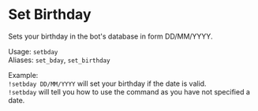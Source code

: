 <h1>Set Birthday</h1>
Sets your birthday in the bot's database in form DD/MM/YYYY.<br>

Usage:  <code>setbday</code><br>
Aliases: <code>set_bday</code>, <code>set_birthday</code>

Example:<br> 
<code>!setbday DD/MM/YYYY</code> will set your birthday if the date is valid.<br>
<code>!setbday</code> will tell you how to use the command as you have not specified a date.
